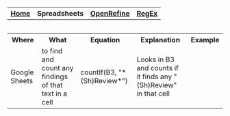 <table style="width:100%">
  <tr>
    <th><a href="Home.md">Home</a></th>
    <th>Spreadsheets</th>
    <th><a href="OpenRefine.md">OpenRefine</a></th>
    <th><a href="ReGex.md">RegEx</a></th>
  </tr>
<table>

<table>
	<tr>
		<th>Where</th>
		<th>What</th>
		<th>Equation</th>
		<th>Explanation</th>
		<th>Example</th>
	</tr>
	<tr>
		<td>Google Sheets</td>
		<td>to find and count any findings of that text in a cell</td>
		<td>countIf(B3, "*(Sh)Review*")</td>
		<td>Looks in B3 and counts if it finds any "(Sh)Review" in that cell</td>
		<td><a href="https://docs.google.com/spreadsheets/d/1Rmushce4Gin2e-RcT-JL_NJg54GWb5fxofzF4mGpO5Q/edit?usp=sharing"Example</a></td>
	</tr>
</table>